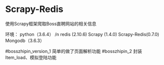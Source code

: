 # Scrapy-Redis
使用Scrapy框架爬取Boss直聘网站的相关信息

环境：
  python（3.6.4） /n
  redis (2.10.6)
  Scrapy (1.4.0)
  Scrapy-Redis(0.7.0)
  Mongodb（3.6.3）

#bosszhipin_version_1
  简单的做了页面解析功能
#bosszhipin_2
  封装Item_load、模拟登陆功能



